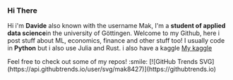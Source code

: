 ### Hi There
<p>
Hi i'm <b>Davide</b> also known with the username Mak, I'm a <b>student of applied data science</b>in the university of Göttingen. Welcome to my Github, here i post stuff about ML, economics, finance and other stuff too!
I usually code in <b>Python</b> but i also use Julia and Rust. i also have a kaggle <a href="https://www.kaggle.com/davidemattioli">My kaggle</a>
</p>
Feel free to check out some of my repos! :smile:
[![GitHub Trends SVG](https://api.githubtrends.io/user/svg/mak8427)](https://githubtrends.io)
